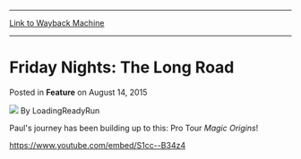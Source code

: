 
---
[Link to Wayback Machine](https://web.archive.org/web/20150815182427/http://magic.wizards.com/en/articles/archive/feature/friday-nights-long-road-2015-08-14)

[_metadata_:wayback_url]:- "http://magic.wizards.com/en/articles/archive/feature/friday-nights-long-road-2015-08-14"
[_metadata_:wayback_raw_url]:- "https://web.archive.org/web/20150815182427id_/http://magic.wizards.com/en/articles/archive/feature/friday-nights-long-road-2015-08-14"
[_metadata_:wayback_capture_timestamp]:- "2015-08-15 18:24:27+00:00"
[_metadata_:description]:- "Paul's journey has been building up to this: Pro Tour Magic Origins!"
[_metadata_:generator]:- "Drupal 7 (http://drupal.org)"
[_metadata_:publish_date]:- "2015-08-14"
---


Friday Nights: The Long Road
============================



 Posted in **Feature**
 on August 14, 2015 






![](https://media.magic.wizards.com/styles/auth_small/public/images/person/lrrbiopic.png)
By LoadingReadyRun










Paul's journey has been building up to this: Pro Tour *Magic Origins*!


<https://www.youtube.com/embed/S1cc--B34z4>








